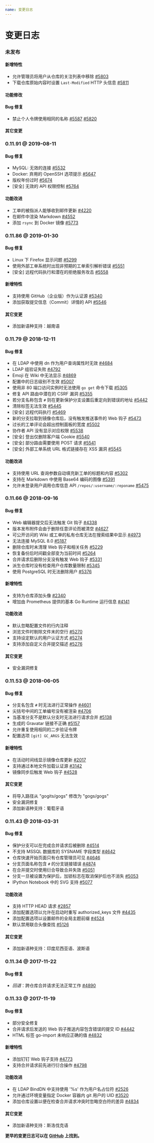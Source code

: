 ```yaml
---
name: 变更日志
---
```


# 变更日志

### 未发布

#### 新增特性

- 允许管理员将用户从仓库的关注列表中移除 [#5803](https://github.com/gogs/gogs/pull/5803)
- 下载仓库原始内容时设置 `Last-Modified` HTTP 头信息 [#5811](https://github.com/gogs/gogs/issues/5811)

#### 功能修改

#### Bug 修复

- 禁止个人令牌使用相同的名称 [#5587](https://github.com/gogs/gogs/issues/5587) [#5820](https://github.com/gogs/gogs/pull/5820)

#### 其它变更

### 0.11.91 @ 2019-08-11

#### Bug 修复

- MySQL: 无效的连接 [#5532](https://github.com/gogs/gogs/issues/5532)
- Docker: 弃用的 OpenSSH 选项提示 [#5647](https://github.com/gogs/gogs/issues/5647)
- 版权年份过时 [#5674](https://github.com/gogs/gogs/issues/5674)
- [安全] 无效的 API 权限控制 [#5764](https://github.com/gogs/gogs/issues/5764)

#### 功能改进

- 工单的被指派人能够收到邮件更新 [#4220](https://github.com/gogs/gogs/issues/4220)
- 在邮件中渲染 Markdown [#4552](https://github.com/gogs/gogs/issues/4552)
- 添加 `rsync` 到 Docker 镜像 [#5773](https://github.com/gogs/gogs/pull/5773)

### 0.11.86 @ 2019-01-30

#### Bug 修复

- Linux 下 Firefox 显示问题 [#5299](https://github.com/gogs/gogs/issues/5299)
- 使用外部工单系统时出现非预期的工单索引解析错误 [#5551](https://github.com/gogs/gogs/issues/5551)
- [安全] 远程代码执行和潜在的拒绝服务攻击 [#5558](https://github.com/gogs/gogs/issues/5558)

#### 新增特性

- 支持使用 GitHub（企业版）作为认证源 [#5340](https://github.com/gogs/gogs/pull/5340)
- 添加获取提交信息（Commit）详情的 API [#5546](https://github.com/gogs/gogs/pull/5546)

#### 其它变更

- 添加新语种支持：越南语

### 0.11.79 @ 2018-12-11

#### Bug 修复

- 在 LDAP 中使用 dn 作为用户查询属性时无效 [#4684](https://github.com/gogs/gogs/issues/4684)
- LDAP 组验证失败 [#4792](https://github.com/gogs/gogs/issues/4792)
- Emoji 在 Wiki 中无法显示 [#4869](https://github.com/gogs/gogs/issues/4869)
- 配置中的日志级别不生效 [#5007](https://github.com/gogs/gogs/issues/5007)
- 使用非 80 端口访问实例时无法使用 `go get` 命令下载 [#5305](https://github.com/gogs/gogs/issues/5305)
- 修复 API 路由中潜在的 CSRF 漏洞 [#5355](https://github.com/gogs/gogs/issues/5355)
- 若分支名称包含 `#` 则在更新保护分支设置后重定向到错误的地址 [#5442](https://github.com/gogs/gogs/issues/5442)
- 清除标签无法生效 [#5445](https://github.com/gogs/gogs/issues/5445)
- [安全] 远程代码执行 [#5469](https://github.com/gogs/gogs/issues/5469)
- 新的分支拉取到镜像仓库后，没有触发推送事件的 Web 钩子 [#5473](https://github.com/gogs/gogs/issues/5473)
- 过长的工单评论会超出控制面板的宽度 [#5502](https://github.com/gogs/gogs/issues/5502)
- 协作者 API 没有显示对应权限 [#5538](https://github.com/gogs/gogs/issues/5538)
- [安全] 登出仅删除客户端 Cookie [#5540](https://github.com/gogs/gogs/issues/5540)
- [安全] 部分路由需要使用 POST 请求 [#5541](https://github.com/gogs/gogs/issues/5541)
- [安全] 外部工单系统 URL 格式链接存在 XSS 漏洞 [#5545](https://github.com/gogs/gogs/issues/5545)

#### 功能改进

- 支持使用 URL 查询参数自动填充新工单的标题和内容 [#5302](https://github.com/gogs/gogs/issues/5302)
- 支持在 Markdown 中使用 Base64 编码的图像 [#5391](https://github.com/gogs/gogs/pull/5391)
- 允许未登录用户调用仓库信息 API `/repos/:username/:reponame` [#5475](https://github.com/gogs/gogs/issues/5475)

### 0.11.66 @ 2018-09-16

#### Bug 修复

- Web 编辑器提交后无法触发 Git 钩子 [#4338](https://github.com/gogs/gogs/issues/4338)
- 版本发布附件会由于删除任意评论而被清空 [#4627](https://github.com/gogs/gogs/issues/4627)
- 可公开访问的 Wiki 或工单的私有仓库无法在搜索结果中显示 [#4973](https://github.com/gogs/gogs/issues/4973)
- 无法连接 MySQL 8.0 [#5187](https://github.com/gogs/gogs/issues/5187)
- 删除仓库时未清理 Web 钩子和相关任务 [#5229](https://github.com/gogs/gogs/issues/5229)
- 恢复备份后时间戳全部变为当前时间 [#5264](https://github.com/gogs/gogs/issues/5264)
- 合并请求后删除分支没有触发 Web 钩子 [#5331](https://github.com/gogs/gogs/issues/5331)
- 派生仓库时没有检查用户仓库数量限制 [#5345](https://github.com/gogs/gogs/issues/5345)
- 使用 PostgreSQL 时无法删除用户 [#5376](https://github.com/gogs/gogs/issues/5376)

#### 新增特性

- 支持为仓库添加头像 [#2340](https://github.com/gogs/gogs/issues/2340)
- 增加由 Prometheus 提供的基本 Go Runtime 运行信息 [#4141](https://github.com/gogs/gogs/issues/4141)

#### 功能改进

- 默认忽略配置文件的行内注释
- 浏览文件时剔除文件末的空行 [#5270](https://github.com/gogs/gogs/pull/5270)
- 支持设定默认的用户认证方式 [#5274](https://github.com/gogs/gogs/issues/5274)
- 支持添加自定义合并提交描述 [#5276](https://github.com/gogs/gogs/pull/5276)

#### 其它变更

- 安全漏洞修复

### 0.11.53 @ 2018-06-05

#### Bug 修复

- 分支名包含 `#` 时无法进行正常操作 [#4601](https://github.com/gogs/gogs/issues/4601)
- 尖括号中间的工单编号没有被渲染 [#4706](https://github.com/gogs/gogs/issues/4706)
- 当基准分支不是默认分支时无法进行请求合并 [#5138](https://github.com/gogs/gogs/issues/5138)
- 生成的 Gravatar 链接不正确 [#5157](https://github.com/gogs/gogs/issues/5157)
- 允许重复使用相同的二步验证令牌
- 配置选项 `[git] GC_ARGS` 无法生效

#### 新增特性

- 在活动时间线显示镜像仓库更新 [#2017](https://github.com/gogs/gogs/issues/2017)
- 支持通过本地文件加载认证源 [#3142](https://github.com/gogs/gogs/issues/3142)
- 镜像同步后触发 Web 钩子 [#4528](https://github.com/gogs/gogs/issues/4528)

#### 其它变更

- 将导入路径从 "gogits/gogs" 修改为 "gogs/gogs"
- 安全漏洞修复
- 添加新语种支持：葡萄牙语

### 0.11.43 @ 2018-03-31

#### Bug 修复

- 保护分支可以在完成合并请求后被删除 [#4514](https://github.com/gogs/gogs/issues/4514)
- 不支持 MSSQL 数据库的 SYSNAME 字段类型 [#4642](https://github.com/gogs/gogs/issues/4642)
- 仓库快速开始页面只有仓库管理员可见 [#4646](https://github.com/gogs/gogs/issues/4646)
- 分支页面名称包含 `#` 的分支链接错误 [#4874](https://github.com/gogs/gogs/issues/4874)
- 在合并提交时使用衍合导致合并失效 [#5051](https://github.com/gogs/gogs/issues/5051)
- 分支一旦被设置为保护后，加锁标志在取消保护后也不消失 [#5053](https://github.com/gogs/gogs/issues/5053)
- IPython Notebook 中的 SVG 支持 [#5077](https://github.com/gogs/gogs/issues/5077)

#### 功能改进

- 支持 HTTP HEAD 请求 [#2857](https://github.com/gogs/gogs/issues/2857)
- 添加配置选项以允许在启动时重写 authorized_keys 文件 [#4435](https://github.com/gogs/gogs/issues/4435)
- 添加配置选项以设置邮件的全局主题前缀 [#4524](https://github.com/gogs/gogs/issues/4524)
- 默认禁用联合头像查找 [#5126](https://github.com/gogs/gogs/pull/5126)

#### 其它变更

- 添加新语种支持：印度尼西亚语、波斯语

### 0.11.34 @ 2017-11-22

#### Bug 修复

- *回退*：跨仓库合并请求无法正常工作 [#4890](https://github.com/gogs/gogs/issues/4890)

### 0.11.33 @ 2017-11-19

#### Bug 修复

- 部分安全修复
- 合并请求后发送的 Web 钩子推送内容包含错误的提交 ID [#4442](https://github.com/gogs/gogs/issues/4442)
- HTML 标签 go-import 未响应正确的值 [#4832](https://github.com/gogs/gogs/issues/4832)

#### 新增特性

- 添加钉钉 Web 钩子支持 [#4773](https://github.com/gogs/gogs/pull/4773)
- 支持合并请求前先进行衍合操作 [#4798](https://github.com/gogs/gogs/issues/4798)

#### 功能改进

- 在 LDAP BindDN 中支持使用 '%s' 作为用户名占位符 [#2526](https://github.com/gogs/gogs/issues/2526)
- 允许通过环境变量指定 Docker 容器内 git 用户的 UID [#3520](https://github.com/gogs/gogs/issues/3520)
- 添加仓库设置以便在检查合并请求冲突时忽略空白符的差异 [#4834](https://github.com/gogs/gogs/issues/4834)

#### 其它变更

- 添加新语种支持：斯洛伐克语

**更早的变更日志可以在 [GitHub](https://github.com/gogs/gogs/releases?after=v0.11.33) 上找到。**
